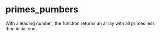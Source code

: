 # primes_pumbers
With a leading number, the function returns an array with all primes less than initial one.
